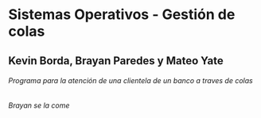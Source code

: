 # Sistemas Operativos - Gestión de colas
## Kevin Borda, Brayan Paredes y Mateo Yate
###### Programa para la atención de una clientela de un banco a traves de colas
*Brayan se la come*
